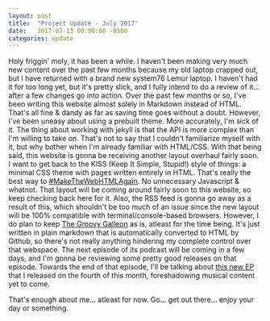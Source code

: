 ```yaml
---
layout: post
title:  "Project Update - July 2017"
date:   2017-07-13 00:00:00 -0500
categories: update
---
```


Holy friggin' moly, it has been a while. I haven't been making very much new content over the past few months because my old laptop crapped out, but I have returned with a brand new system76 Lemur laptop. I haven't had it for too long yet, but it's pretty slick, and I fully intend to do a review of it... after a few changes go into action. Over the past few months or so, I've been writing this website almost solely in Markdown instead of HTML. That's all fine & dandy as far as saving time goes without a doubt. However, I've been uneasy about using a prebuilt theme. More accurately, I'm sick of it. The thing about working with jekyll is that the API is more complex than I'm willing to take on. That's not to say that I couldn't familiarize myself with it, but why bother when I'm already familiar with HTML/CSS. With that being said, this website is gonna be receiving another layout overhaul fairly soon. I want to get back to the KISS (Keep It Simple, Stupid!) style of things: a minimal CSS theme with pages written entirely in HTML. That's really the best way to [#MakeTheWebHTMLAgain](https://www.youtube.com/watch?v=tefielQeHZY). No unnecessary Javascript & whatnot. That layout will be coming around fairly soon to this website, so keep checking back here for it. Also, the RSS feed is gonna go away as a result of this, which shouldn't be too much of an issue since the new layout will be 100% compatible with terminal/console-based browsers. However, I do plan to keep [The Groovy Galleon](https://marksilvermedia.github.io/groovygalleon/) as is, atleast for the time being. It's just written in plain markdown that is automatically converted to HTML by Github, so there's not really anything hindering my complete control over that webspace. The next episode of its podcast will be coming in a few days, and I'm gonna be reviewing some pretty good releases on that episode. Towards the end of that episode, I'll be talking about [this new EP](https://marksilver.bandcamp.com/album/straw-in-the-ocean-ep) that I released on the fourth of this month, foreshadowing musical content yet to come.

That's enough about me... atleast for now. Go... get out there... enjoy your day or something.
